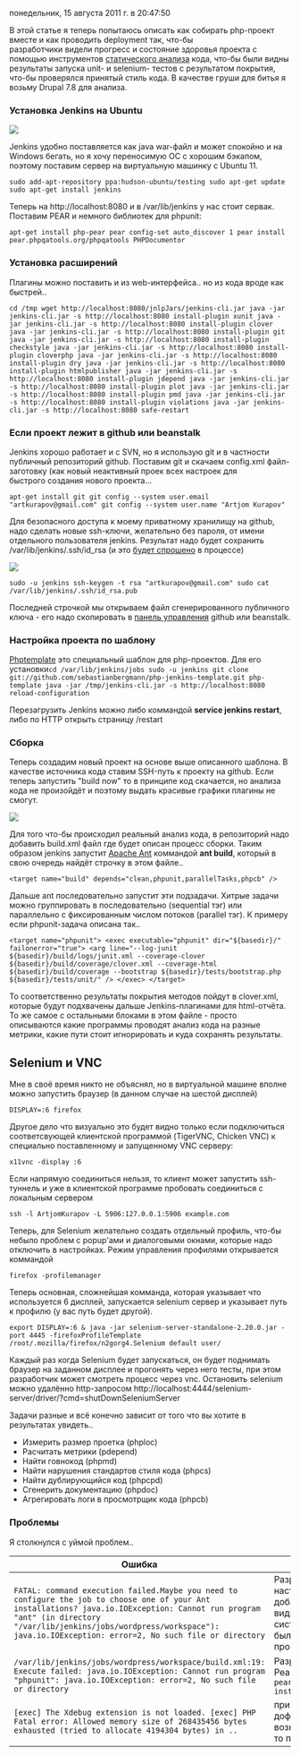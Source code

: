 понедельник, 15 августа 2011 г. в 20:47:50

В этой статье я теперь попытаюсь описать как собирать php-проект вместе и как проводить deployment так, что-бы разработчики видели прогресс и состояние здоровья проекта с помощью инструментов [статического анализа](http://kurapov.name/rus/lab/php_code_analysis/) кода, что-бы были видны результаты запуска unit- и selenium- тестов с результатом покрытия, что-бы проверялся принятый стиль кода. В качестве груши для битья я возьму Drupal 7.8 для анализа.

### Установка Jenkins на Ubuntu

![](img/Pasted%20image%2020241020022417.png)


Jenkins удобно поставляется как java war-файл и может спокойно и на Windows бегать, но я хочу переносимую ОС с хорошим бэкапом, поэтому поставим сервер на виртуальную машинку с Ubuntu 11.   

`sudo add-apt-repository ppa:hudson-ubuntu/testing sudo apt-get update sudo apt-get install jenkins`

Теперь на http://localhost:8080 и в /var/lib/jenkins у нас стоит сервак. Поставим PEAR и немного библиотек для phpunit:

`apt-get install php-pear pear config-set auto_discover 1 pear install pear.phpqatools.org/phpqatools PHPDocumentor`

### Установка расширений

Плагины можно поставить и из web-интерфейса.. но из кода вроде как быстрей..

`cd /tmp wget http://localhost:8080/jnlpJars/jenkins-cli.jar java -jar jenkins-cli.jar -s http://localhost:8080 install-plugin xunit java -jar jenkins-cli.jar -s http://localhost:8080 install-plugin clover java -jar jenkins-cli.jar -s http://localhost:8080 install-plugin git java -jar jenkins-cli.jar -s http://localhost:8080 install-plugin checkstyle java -jar jenkins-cli.jar -s http://localhost:8080 install-plugin cloverphp java -jar jenkins-cli.jar -s http://localhost:8080 install-plugin dry java -jar jenkins-cli.jar -s http://localhost:8080 install-plugin htmlpublisher java -jar jenkins-cli.jar -s http://localhost:8080 install-plugin jdepend java -jar jenkins-cli.jar -s http://localhost:8080 install-plugin plot java -jar jenkins-cli.jar -s http://localhost:8080 install-plugin pmd java -jar jenkins-cli.jar -s http://localhost:8080 install-plugin violations java -jar jenkins-cli.jar -s http://localhost:8080 safe-restart`

### Если проект лежит в github или beanstalk

Jenkins хорошо работает и с SVN, но я использую git и в частности публичный репозиторий github. Поставим git и скачаем config.xml файл-заготовку (как новый неактивный проек всех настроек для быстрого создания нового проекта...

`apt-get install git git config --system user.email "artkurapov@gmail.com" git config --system user.name "Artjom Kurapov"`

Для безопасного доступа к моему приватному хранилищу на github, надо сделать новые ssh-ключи, желательно без пароля, от имени отдельного пользователя jenkins. Результат надо будет сохранить /var/lib/jenkins/.ssh/id_rsa (и это [будет спрошено](http://help.github.com/linux-set-up-git/) в процессе)

![](img/Pasted%20image%2020241020022442.png)

`sudo -u jenkins ssh-keygen -t rsa "artkurapov@gmail.com" sudo cat /var/lib/jenkins/.ssh/id_rsa.pub`

Последней строчкой мы открываем файл сгенерированного публичного ключа - его надо скопировать в [панель управления](https://github.com/account/ssh) github или beanstalk.

### Настройка проекта по шаблону

[Phptemplate](http://jenkins-php.org/) это специальный шаблон для php-проектов. Для его установки`cd /var/lib/jenkins/jobs sudo -u jenkins git clone git://github.com/sebastianbergmann/php-jenkins-template.git php-template java -jar /tmp/jenkins-cli.jar -s http://localhost:8080 reload-configuration`

Перезагрузить Jenkins можно либо коммандой **service jenkins restart**, либо по HTTP открыть страницу /restart

### Сборка

Теперь создадим новый проект на основе выше описанного шаблона. В качестве источника кода ставим SSH-путь к проекту на github. Если теперь запустить "build now" то в принципе код скачается, но анализа кода не произойдёт и поэтому выдать красивые графики плагины не смогут.

![](img/Pasted%20image%2020241020022456.png)

Для того что-бы происходил реальный анализ кода, в репозиторий надо добавить build.xml файл где будет описан процесс сборки. Таким образом jenkins запустит [Apache Ant](http://ant.apache.org/) коммандой **ant build**, который в свою очередь найдёт строчку в этом файле.. 

`<target name="build" depends="clean,phpunit,parallelTasks,phpcb" />`

Дальше ant последовательно запустит эти подзадачи. Хитрые задачи можно группировать в последовательно (sequential тэг) или параллельно с фиксированным числом потоков (parallel тэг). К примеру если phpunit-задача описана так..

`<target name="phpunit"> <exec executable="phpunit" dir="${basedir}/" failonerror="true"> <arg line="--log-junit ${basedir}/build/logs/junit.xml --coverage-clover ${basedir}/build/coverage/clover.xml --coverage-html ${basedir}/build/coverage --bootstrap ${basedir}/tests/bootstrap.php ${basedir}/tests/unit/" /> </exec> </target>`

То соответственно результаты покрытия методов пойдут в clover.xml, которые будут подхвачены дальше Jenkins-плагинами для html-отчёта. То же самое с остальными блоками в этом файле - просто описываются какие программы проводят анализ кода на разные метрики, какие пути стоит игнорировать и куда сохранять результаты.

## Selenium и VNC

Мне в своё время никто не объяснял, но в виртуальной машине вполне можно запустить браузер (в данном случае на шестой дисплей)

`DISPLAY=:6 firefox`

Другое дело что визуально это будет видно только если подключиться соответсвующей клиентской программой (TigerVNC, Chicken VNC) к специально поставленному и запущенному VNC серверу:

`x11vnc -display :6`

Если напрямую соединиться нельзя, то клиент может запустить ssh-туннель и уже в клиентской программе пробовать соединиться с локальным сервером

`ssh -l ArtjomKurapov -L 5906:127.0.0.1:5906 example.com`

Теперь, для Selenium желательно создать отдельный профиль, что-бы небыло проблем с popup'ами и диалоговыми окнами, которые надо отключить в настройках. Режим управления профилями открывается коммандой

`firefox -profilemanager`

Теперь основная, сложнейшая комманда, которая указывает что используется 6 дисплей, запускается selenium сервер и указывает путь к профилю (у вас путь будет другой). 

`export DISPLAY=:6 & java -jar selenium-server-standalone-2.20.0.jar -port 4445 -firefoxProfileTemplate /root/.mozilla/firefox/n2gorg4.Selenium default user/`

Каждый раз когда Selenium будет запускаться, он будет поднимать браузер на заданном дисплее и прогонять через него тесты, при этом разработчик может смотреть процесс через vnc. Остановить selenium можно удалённо http-запросом http://localhost:4444/selenium-server/driver/?cmd=shutDownSeleniumServer

Задачи разные и всё конечно зависит от того что вы хотите в результатах увидеть..

- Измерить размер проетка (phploc)
- Расчитать метрики (pdepend)
- Найти говнокод (phpmd)
- Найти нарушения стандартов стиля кода (phpcs)
- Найти дублирующийся код (phpcpd)
- Сгенерить документацию (phpdoc)
- Агрегировать логи в просмотрщик кода (phpcb)

### Проблемы

Я столкнулся с уймой проблем..

| Ошибка                                                                                                                                                                                                                                                                           | Решение                                                                                                                                                       |
| -------------------------------------------------------------------------------------------------------------------------------------------------------------------------------------------------------------------------------------------------------------------------------- | ------------------------------------------------------------------------------------------------------------------------------------------------------------- |
| `FATAL: command execution failed.Maybe you need to configure the job to choose one of your Ant installations? java.io.IOException: Cannot run program "ant" (in directory "/var/lib/jenkins/jobs/wordpress/workspace"): java.io.IOException: error=2, No such file or directory` | Разрешилось тем, что в настройках Jenkins надо добавить версию ant (по видимому у меня в системе он не установлен был) и дальше связать проект с этой версией |
| `/var/lib/jenkins/jobs/wordpress/workspace/build.xml:19: Execute failed: java.io.IOException: Cannot run program "phpunit": java.io.IOException: error=2, No such file or directory`                                                                                             | Разрешилось обновлением Pear установкой PHPUnit:  <br>`pear update sudo pear install phpunit/PHPUnit`                                                         |
| `[exec] The Xdebug extension is not loaded. [exec] PHP Fatal error: Allowed memory size of 268435456 bytes exhausted (tried to allocate 4194304 bytes) in ..`                                                                                                                    | при анализе кода надо дофига оперативки. Если возникнет такая ошибка, то падает весь билд.                                                                    |
